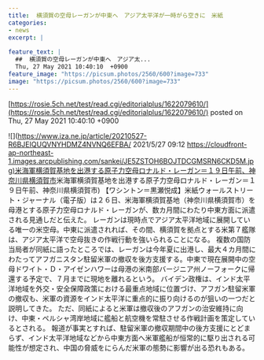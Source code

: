 ```yaml
---
title:  横須賀の空母レーガンが中東へ　アジア太平洋が一時がら空きに　米紙  
categories:
- news
excerpt: |
  
feature_text: |
  ##  横須賀の空母レーガンが中東へ　アジア太...
  Thu, 27 May 2021 10:40:10  +0900
feature_image: "https://picsum.photos/2560/600?image=733"
image: "https://picsum.photos/2560/600?image=733"
---
```


[https://rosie.5ch.net/test/read.cgi/editorialplus/1622079610/](https://rosie.5ch.net/test/read.cgi/editorialplus/1622079610/)
posted on Thu, 27 May 2021 10:40:10  +0900

<!--more-->

![](https://www.iza.ne.jp/article/20210527-R6BJEIQUQVNYHDMZ4NVNQ6EFBA/ 2021/5/27 09:12 [https://cloudfront-ap-northeast-1.images.arcpublishing.com/sankei/JE5ZSTOH6BOJTDCGMSRN6CKD5M.jpg)米海軍横須賀基地を出港する原子力空母ロナルド・レーガン＝１９日午前、神奈川県横須賀市](https://cloudfront-ap-northeast-1.images.arcpublishing.com/sankei/JE5ZSTOH6BOJTDCGMSRN6CKD5M.jpg)米海軍横須賀基地を出港する原子力空母ロナルド・レーガン＝１９日午前、神奈川県横須賀市) 【ワシントン＝黒瀬悦成】米紙ウォールストリート・ジャーナル（電子版）は２６日、米海軍横須賀基地（神奈川県横須賀市）を母港とする原子力空母ロナルド・レーガンが、数カ月間にわたり中東方面に派遣される見通しだと伝えた。 レーガンは現時点でアジア太平洋地域に展開している唯一の米空母。中東に派遣されれば、その間、横須賀を拠点とする米第７艦隊は、アジア太平洋で空母抜きの作戦行動を強いられることになる。 複数の国防当局者が同紙に語ったところでは、レーガンは今年夏に出港し、最大４カ月間にわたってアフガニスタン駐留米軍の撤収を後方支援する。中東で現在展開中の空母ドワイト・Ｄ・アイゼンハワーは母港の米南部バージニア州ノーフォークに帰還する予定で、７月までに現地を離れるという。 バイデン政権は、インド太平洋地域を外交・安全保障政策における最重点地域に位置づけ、アフガン駐留米軍の撤収も、米軍の資源をインド太平洋に重点的に振り向けるのが狙いの一つだと説明してきた。 ただ、同紙によると米軍は撤収後のアフガンの治安維持に向け、中東・ペルシャ湾岸地域に艦船と航空機を常駐させる作戦計画を策定しているとされる。 報道が事実とすれば、駐留米軍の撤収期間中の後方支援にとどまらず、インド太平洋地域などから中東方面へ米軍艦船が恒常的に駆り出される可能性が想定され、中国の脅威をにらんだ米軍の態勢に影響が出る恐れもある。
